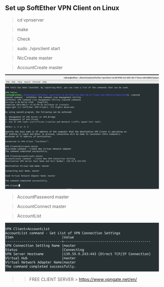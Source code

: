 ## Set up SoftEther VPN Client on Linux

> cd vpnserver

> make

> Check

> sudo ./vpnclient start

> NicCreate master

> AccountCreate master

![](1.png)

> AccountPassword master

> AccountConnect master

> AccountList

![](2.png)

>> FREE CLIENT SERVER > https://www.vpngate.net/en/



